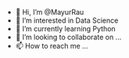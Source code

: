 - 👋 Hi, I’m @MayurRau
- 👀 I’m interested in Data Science
- 🌱 I’m currently learning Python
- 💞️ I’m looking to collaborate on ...
- 📫 How to reach me ...

<!---
MayurRau/MayurRau is a ✨ special ✨ repository because its `README.md` (this file) appears on your GitHub profile.
You can click the Preview link to take a look at your changes.
--->
